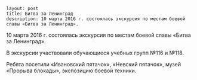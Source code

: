 ```
layout: post
title: Битва за Ленинград
description: 10 марта 2016 г. состоялась экскурсия по местам боевой славы «Битва за Ленинград».
```


10 марта 2016 г. состоялась экскурсия по местам боевой славы «Битва за Ленинград».

В экскурсии участвовали обучающиеся учебных групп №116 и №118.

Ребята посетили «Ивановский пятачок», «Невский пятачок», музей «Прорыва блокады», экспозицию боевой техники.
